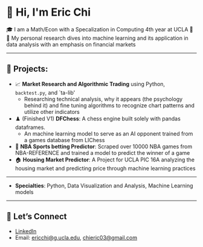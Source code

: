 # 👋 Hi, I'm Eric Chi

🎓 I am a Math/Econ with a Specalization in Computing 4th year at UCLA 🐻
🔬 My personal research dives into machine learning and its application in data analysis with an emphasis on financial markets  

---

## 🧠 Projects:
- 📈 **Market Research and Algorithmic Trading** using Python, `backtest.py`, and `ta-lib'
  - Researching technical analysis, why it appears (the psychology behind it) and fine tuning algorithms to recognize chart patterns and utilize other indicators
- ♟️ (Finished V1) **DFChess**: A chess engine built solely with pandas dataframes.
  - An machine learning model to serve as an AI opponent trained from a games database from LIChess
- 🏀 **NBA Sports betting Predictor**: Scraped over 10000 NBA games from NBA-REFERENCE and trained a model to predict the winner of a game
- 🏠 **Housing Market Predictor**: A Project for UCLA PIC 16A analyzing the housing market and predicting price through machine learning practices


---

- **Specialties**: Python, Data Visualization and Analysis, Machine Learning models

---


## 🌱 Let’s Connect
- [LinkedIn](https://www.linkedin.com/in/chieric03/)  
- Email: ericchi@g.ucla.edu, chieric03@gmail.com  

